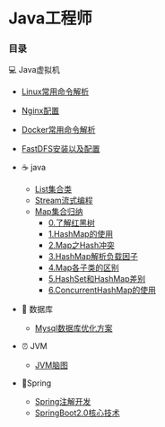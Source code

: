 # Java工程师

### 目录

:computer: Java虚拟机

- [Linux常用命令解析](/notes/1.linux)
- [Nginx配置](/notes/2.nginx.md)
- [Docker常用命令解析](/notes/3.docker.md)
- [FastDFS安装以及配置](/notes/4.fastdfs.md)

- :coffee:  java
  - [List集合类](/notes/1.list-collection.md)
  - [Stream流式编程](/notes/2.java-stream.md)
  - [Map集合归纳](/notes/3.map.md)
    - [0.了解红黑树](/notes/红黑树.md)
    - [1.HashMap的使用](/notes/4.hashmap.md)
    - [2.Map之Hash冲突](/notes/Map之Hash冲突.md)
    - [3.HashMap解析负载因子](/notes/HashMap解析负载因子.md)
    - [4.Map各子类的区别](/notes/HashMap,HashTable,ConcurrentHashMap三者区别.md)
    - [5.HashSet和HashMap差别](/notes/HashSet和HashMap区别.md)
    - [6.ConcurrentHashMap的使用](/notes/ConcurrentHashMap使用.md)
- :floppy_disk: 数据库
  - [Mysql数据库优化方案](/notes/1.SQL查询优化.md)

- :alarm_clock: JVM
  - [JVM脑图](/notes/jvm.md)
- :seedling:Spring
  - [Spring注解开发](/notes/Spring注解开发.md)
  - [SpringBoot2.0核心技术](/notes/SpringBoot2.0核心技术.md)